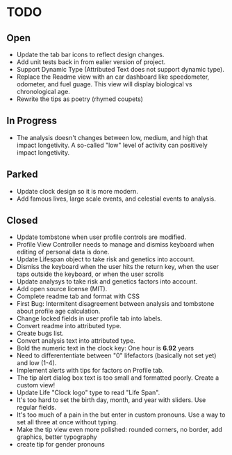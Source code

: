 # TODO

## Open

- Update the tab bar icons to reflect design changes.
- Add unit tests back in from ealier version of project.
- Support Dynamic Type (Attributed Text does not support dynamic type).
- Replace the Readme view with an car dashboard like speedometer, odometer, and fuel guage. This view will display biological vs chronological age.
- Rewrite the tips as poetry (rhymed coupets)

## In Progress

- The analysis doesn't changes between low, medium, and high that impact longetivity. A so-called "low" level of activity can positively impact longetivity.

## Parked

- Update clock design so it is more modern.
- Add famous lives, large scale events, and celestial events to analysis.


## Closed

- Update tombstone when user profile controls are modified.
- Profile View Controller needs to manage and dismiss keyboard when editing of personal data is done.
- Update Lifespan object to take risk and genetics into account.
- Dismiss the keyboard when the user hits the return key, when the user taps outside the keyboard, or when the user scrolls
- Update analysys to take risk and genetics factors into account.
- Add open source license (MIT).
- Complete readme tab and format with CSS
- First Bug: Intermitent disagreement between analysis and tombstone about profile age calculation.
- Change locked fields in user profile tab into labels.
- Convert readme into attributed type.
- Create bugs list.
- Convert analysis text into attributed type.
- Bold the numeric text in the clock key: One hour is **6.92** years
- Need to differententiate between "0" lifefactors (basically not set yet) and low (1-4).
- Implement alerts with tips for factors on Profile tab.
- The tip alert dialog box text is too small and formatted poorly. Create a custom view!
- Update Life "Clock logo" type to read "Life Span".
- It's too hard to set the birth day, month, and year with sliders. Use regular fields.
- It's too much of a pain in the but enter in custom pronouns. Use a way to set all three at once without typing.
- Make the tip view even more polished: rounded corners, no border, add graphics, better typography
- create tip for gender pronouns












